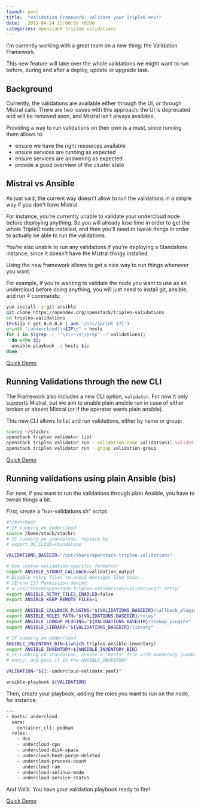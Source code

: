```yaml
---
layout: post
title:  "Validation Framework: validate your TripleO env!"
date:   2019-04-24 12:00:00 +0200
categories: openstack tripleo validations
---
```

I'm currently working with a great team on a new thing: the Validation Framework.

This new feature will take over the whole validations we might want to run
before, during and after a deploy, update or upgrade task.

Background
----------
Currently, the validations are available either through the UI, or through Mistral
calls. There are two issues with this approach: the UI is deprecated and will
be removed soon, and Mistral isn't always available.

Providing a way to run validations on their own is a must, since running them
allows to:
  * ensure we have the right resources available
  * ensure services are running as expected
  * ensure services are answering as expected
  * provide a good overview of the cluster state

Mistral vs Ansible
------------------
As just said, the current way doesn't allow to run the validations in a simple
way if you don't have Mistral.

For instance, you're currently unable to validate your undercloud node before
deploying anything. So you will already lose time in order to get the whole
TripleO tools installed, and then you'll need to tweak things in order to
actually be able to run the validations.

You're also unable to run any validations if you're deploying a Standalone
instance, since it doesn't have the Mistral thingy installed.

Using the new framework allows to get a nice way to run things whenever you
want.

For example, if you're wanting to validate the node you want to use as an
undercloud before doing anything, you will just need to install git, ansible,
and run 4 commands:
```Bash
yum install -y git ansible
git clone https://opendev.org/openstack/tripleo-validations
cd tripleo-validations
IP=$(ip r get 8.8.8.8 | awk '/src/{print $7}')
printf "[undercloud]\n$IP\n" > hosts
for i in $(grep -l '^\s\+-\s\+prep' -r validations);
  do echo $i;
  ansible-playbook -i hosts $i;
done
```

[Quick Demo](https://asciinema.org/a/242562)

Running Validations through the new CLI
---------------------------------------
The Framework also includes a new CLI option, ```validator```. For now it
only supports Mistral, but we aim to enable plain ansible run in case of either
broken or absent Mistral (or if the operator wants plain ansible).

This new CLI allows to list and run validations, either by name or group:
```Bash
source ~/stackrc
openstack tripleo validator list
openstack tripleo validator run --validation-name validation1[,validation2,...]
openstack tripleo validator run --group validation-group
```

[Quick Demo](https://asciinema.org/a/242381)

Running validations using plain Ansible (bis)
---------------------------------------------
For now, if you want to run the validations through plain Ansible, you have to
tweak things a bit.

First, create a "run-validations.sh" script:
```Bash
#!/bin/bash
# IF running on Undercloud
source /home/stack/stackrc
# IF running on standalone, replace by
# export OS_CLOUD=standalone

VALIDATIONS_BASEDIR="/usr/share/openstack-tripleo-validations"

# Use custom validation-specific formatter
export ANSIBLE_STDOUT_CALLBACK=validation_output
# Disable retry files to avoid messages like this:
# [Errno 13] Permission denied:
# u'/usr/share/openstack-tripleo-validations/validations/*.retry'
export ANSIBLE_RETRY_FILES_ENABLED=false
export ANSIBLE_KEEP_REMOTE_FILES=1

export ANSIBLE_CALLBACK_PLUGINS="${VALIDATIONS_BASEDIR}/callback_plugins"
export ANSIBLE_ROLES_PATH="${VALIDATIONS_BASEDIR}/roles"
export ANSIBLE_LOOKUP_PLUGINS="${VALIDATIONS_BASEDIR}/lookup_plugins"
export ANSIBLE_LIBRARY="${VALIDATIONS_BASEDIR}/library"

# IF running on Undercloud
ANSIBLE_INVENTORY_BIN=$(which tripleo-ansible-inventory)
export ANSIBLE_INVENTORY=${ANSIBLE_INVENTORY_BIN}
# IF running on standalone, create a "hosts" file with mandatory [undercloud]
# entry, and pass it in the ANSIBLE_INVENTORY

VALIDATION="${1:-undercloud-validate.yaml}"

ansible-playbook ${VALIDATION}

```

Then, create your playbook, adding the roles you want to run on the node, for
instance:
```Bash
---
- hosts: undercloud
  vars:
    container_cli: podman
  roles:
    - dns
    - undercloud-cpu
    - undercloud-disk-space
    - undercloud-heat-purge-deleted
    - undercloud-process-count
    - undercloud-ram
    - undercloud-selinux-mode
    - undercloud-service-status
```

And Voilà. You have your validation playbook ready to fire!

[Quick Demo](https://asciinema.org/a/242520)
